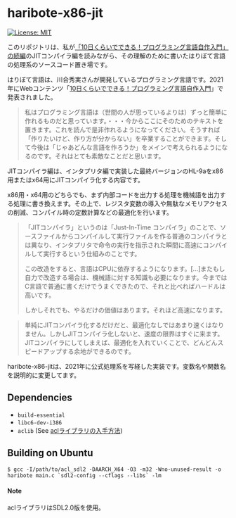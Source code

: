 # haribote-x86-jit

[![License: MIT](https://img.shields.io/badge/License-MIT-brightgreen.svg)](https://github.com/ready-player1/haribote-x86-jit/blob/main/LICENSE.md)

このリポジトリは、私が[「10日くらいでできる！プログラミング言語自作入門」の続編](http://essen.osask.jp/?a21_txt02)のJITコンパイラ編を読みながら、その理解のために書いたはりぼて言語の処理系のソースコード置き場です。

はりぼて言語は、川合秀実さんが開発しているプログラミング言語です。2021年にWebコンテンツ「[10日くらいでできる！プログラミング言語自作入門](http://essen.osask.jp/?a21_txt01)」で発表されました。

> 私はプログラミング言語は（世間の人が思っているよりは）ずっと簡単に作れるものだと思っています。・・・今からここにそのためのテキストを置きます。これを読んで是非作れるようになってください。そうすれば「作りたいけど、作り方が分からない」を卒業することができます。そして今後は「じゃあどんな言語を作ろうか」をメインで考えられるようになるのです。それはとても素敵なことだと思います。

JITコンパイラ編は、インタプリタ編で実装した最終バージョンのHL-9aをx86用またはx64用にJITコンパイラ化する内容です。

x86用・x64用のどちらでも、まず内部コードを出力する処理を機械語を出力する処理に書き換えます。その上で、レジスタ変数の導入や無駄なメモリアクセスの削減、コンパイル時の定数計算などの最適化を行います。

> 「JITコンパイラ」というのは「Just-In-Time コンパイラ」のことで、ソースファイルからコンパイルして実行ファイルを作る普通のコンパイラとは異なり、インタプリタで命令の実行を指示された瞬間に高速にコンパイルして実行するという仕組みのことです。
>
> この改造をすると、言語はCPUに依存するようになります。[…]またもし自力で改造する場合は、機械語に対する知識も必要になります。今まではC言語で普通に書くだけでうまくできたので、それと比べればハードルは高いです。
>
> しかしそれでも、やるだけの価値はあります。それほど高速になります。

> 単純にJITコンパイラ化するだけだと、最適化なしではあまり速くはなりません。しかしJITコンパイラ化しないと、速度の限界はすぐに来ます。JITコンパイラにしてしまえば、最適化を入れていくことで、どんどんスピードアップする余地ができるのです。

haribote-x86-jitは、2021年に公式処理系を写経した実装です。変数名や関数名を説明的に変更してます。

## Dependencies

- `build-essential`
- `libc6-dev-i386`
- `aclib` (See [aclライブラリの入手方法](https://essen.osask.jp/?a21_txt01_9#content_1_4))


## Building on Ubuntu

```
$ gcc -I/path/to/acl_sdl2 -DAARCH_X64 -O3 -m32 -Wno-unused-result -o haribote main.c `sdl2-config --cflags --libs` -lm
```

#### Note

aclライブラリはSDL2.0版を使用。
